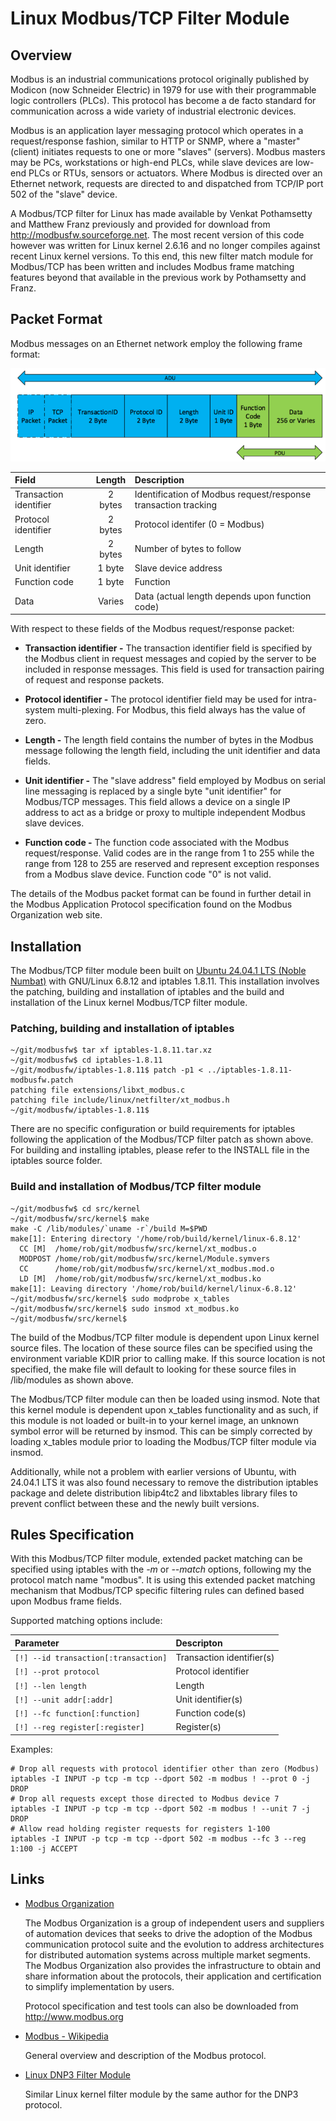 # Linux Modbus/TCP Filter Module #


## Overview ##

Modbus is an industrial communications protocol originally published by Modicon (now Schneider Electric) in 1979 for use with their programmable logic controllers (PLCs). This protocol has become a de facto standard for communication across a wide variety of industrial electronic devices.

Modbus is an application layer messaging protocol which operates in a request/response fashion, similar to HTTP or SNMP, where a "master" (client) initiates requests to one or more "slaves" (servers). Modbus masters may be PCs, workstations or high-end PLCs, while slave devices are low-end PLCs or RTUs, sensors or actuators. Where Modbus is directed over an Ethernet network, requests are directed to and dispatched from TCP/IP port 502 of the "slave" device.

A Modbus/TCP filter for Linux has made available by Venkat Pothamsetty and Matthew Franz previously and provided for download from http://modbusfw.sourceforge.net. The most recent version of this code however was written for Linux kernel 2.6.16 and no longer compiles against recent Linux kernel versions. To this end, this new filter match module for Modbus/TCP has been written and includes Modbus frame matching features beyond that available in the previous work by Pothamsetty and Franz.


## Packet Format ##

Modbus messages on an Ethernet network employ the following frame format:

![Modbus TCP Packet Format](https://github.com/61131/modbusfw/blob/main/images/packet-format.png?raw=true)

Field                  | Length  | Description
:----------------------|:-------:|:---------------------------------
Transaction identifier | 2 bytes | Identification of Modbus request/response transaction tracking
Protocol identifier    | 2 bytes | Protocol identifer (0 = Modbus)
Length                 | 2 bytes | Number of bytes to follow
Unit identifier        | 1 byte  | Slave device address
Function code          | 1 byte  | Function
Data                   | Varies  | Data (actual length depends upon function code)


With respect to these fields of the Modbus request/response packet:

* **Transaction identifier -** The transaction identifier field is specified by the Modbus client in request messages and copied by the server to be included in response messages. This field is used for transaction pairing of request and response packets.

* **Protocol identifier -** The protocol identifier field may be used for intra-system multi-plexing. For Modbus, this field always has the value of zero.

* **Length -** The length field contains the number of bytes in the Modbus message following the length field, including the unit identifier and data fields.

* **Unit identifier -** The "slave address" field employed by Modbus on serial line messaging is replaced by a single byte "unit identifier" for Modbus/TCP messages. This field allows a device on a single IP address to act as a bridge or proxy to multiple independent Modbus slave devices.

* **Function code -** The function code associated with the Modbus request/response. Valid codes are in the range from 1 to 255 while the range from 128 to 255 are reserved and represent exception responses from a Modbus slave device. Function code "0" is not valid.


The details of the Modbus packet format can be found in further detail in the Modbus Application Protocol specification found on the Modbus Organization web site.


## Installation ##

The Modbus/TCP filter module been built on [Ubuntu 24.04.1 LTS (Noble Numbat)](http://releases.ubuntu.com/noble/) with GNU/Linux 6.8.12 and iptables 1.8.11. This installation involves the patching, building and installation of iptables and the build and installation of the Linux kernel Modbus/TCP filter module.


### Patching, building and installation of iptables ###

	~/git/modbusfw$ tar xf iptables-1.8.11.tar.xz
	~/git/modbusfw$ cd iptables-1.8.11
	~/git/modbusfw/iptables-1.8.11$ patch -p1 < ../iptables-1.8.11-modbusfw.patch
	patching file extensions/libxt_modbus.c
	patching file include/linux/netfilter/xt_modbus.h
	~/git/modbusfw/iptables-1.8.11$ 


There are no specific configuration or build requirements for iptables following the application of the Modbus/TCP filter patch as shown above. For building and installing iptables, please refer to the INSTALL file in the iptables source folder.


### Build and installation of Modbus/TCP filter module ###

	~/git/modbusfw$ cd src/kernel
	~/git/modbusfw/src/kernel$ make
	make -C /lib/modules/`uname -r`/build M=$PWD
	make[1]: Entering directory '/home/rob/build/kernel/linux-6.8.12'
	  CC [M]  /home/rob/git/modbusfw/src/kernel/xt_modbus.o
	  MODPOST /home/rob/git/modbusfw/src/kernel/Module.symvers
	  CC      /home/rob/git/modbusfw/src/kernel/xt_modbus.mod.o
	  LD [M]  /home/rob/git/modbusfw/src/kernel/xt_modbus.ko
	make[1]: Leaving directory '/home/rob/build/kernel/linux-6.8.12'
	~/git/modbusfw/src/kernel$ sudo modprobe x_tables
	~/git/modbusfw/src/kernel$ sudo insmod xt_modbus.ko
	~/git/modbusfw/src/kernel$


The build of the Modbus/TCP filter module is dependent upon Linux kernel source files. The location of these source files can be specified using the environment variable KDIR prior to calling make. If this source location is not specified, the make file will default to looking for these source files in /lib/modules as shown above.

The Modbus/TCP filter module can then be loaded using insmod. Note that this kernel module is dependent upon x_tables functionality and as such, if this module is not loaded or built-in to your kernel image, an unknown symbol error will be returned by insmod. This can be simply corrected by loading x_tables module prior to loading the Modbus/TCP filter module via insmod.

Additionally, while not a problem with earlier versions of Ubuntu, with 24.04.1 LTS it was also found necessary to remove the distribution iptables package and delete distribution libip4tc2 and libxtables library files to prevent conflict between these and the newly built versions.


## Rules Specification ##

With this Modbus/TCP filter module, extended packet matching can be specified using iptables with the *-m* or *--match* options, following my the protocol match name "modbus". It is using this extended packet matching mechanism that Modbus/TCP specific filtering rules can defined based upon Modbus frame fields.

Supported matching options include:

Parameter                            | Descripton
:------------------------------------|:------------------------------------
`[!] --id transaction[:transaction]` | Transaction identifier(s)
`[!] --prot protocol`                | Protocol identifier
`[!] --len length`                   | Length
`[!] --unit addr[:addr]`             | Unit identifier(s)
`[!] --fc function[:function]`       | Function code(s)
`[!] --reg register[:register]`      | Register(s)


Examples:

	# Drop all requests with protocol identifier other than zero (Modbus)
	iptables -I INPUT -p tcp -m tcp --dport 502 -m modbus ! --prot 0 -j DROP
	# Drop all requests except those directed to Modbus device 7
	iptables -I INPUT -p tcp -m tcp --dport 502 -m modbus ! --unit 7 -j DROP
	# Allow read holding register requests for registers 1-100
	iptables -I INPUT -p tcp -m tcp --dport 502 -m modbus --fc 3 --reg 1:100 -j ACCEPT


## Links ##

* [Modbus Organization](http://www.modbus.org)

	The Modbus Organization is a group of independent users and suppliers of automation devices that seeks to drive the adoption of the Modbus communication protocol suite and the evolution to address architectures for distributed automation systems across multiple market segments. The Modbus Organization also provides the infrastructure to obtain and share information about the protocols, their application and certification to simplify implementation by users.

	Protocol specification and test tools can also be downloaded from http://www.modbus.org

* [Modbus - Wikipedia](https://en.wikipedia.org/wiki/Modbus)

	General overview and description of the Modbus protocol.

* [Linux DNP3 Filter Module](https://github.com/61131/dnp3fw)

	Similar Linux kernel filter module by the same author for the DNP3 protocol.


